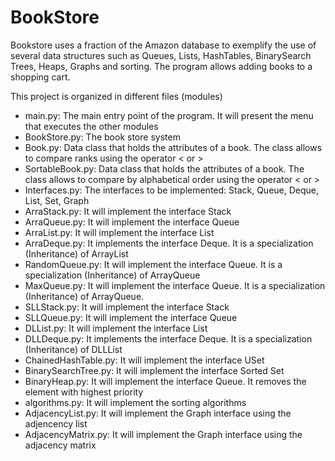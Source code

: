 # BookStore
Bookstore uses a fraction of the Amazon database to exemplify the use of several data structures such as Queues, Lists, HashTables, BinarySearch Trees, Heaps, Graphs and sorting. The program allows adding books to a shopping cart.

This project is organized in different files (modules)
- main.py: The main entry point of the program. It will present the menu that executes the other modules
- BookStore.py: The book store system 
- Book.py: Data class that holds the attributes of a book. The class allows to compare ranks using the operator < or >
- SortableBook.py: Data class that holds the attributes of a book. The class allows to compare by alphabetical order using the operator < or >
- Interfaces.py: The interfaces to be implemented: Stack, Queue, Deque, List, Set, Graph
- ArraStack.py: It will implement the interface Stack 
- ArraQueue.py: It will implement the interface Queue 
- ArraList.py: It will implement the interface List 
- ArraDeque.py: It implements the interface Deque. It is a specialization (Inheritance) of ArrayList
- RandomQueue.py: It will implement the interface Queue. It is a specialization (Inheritance) of ArrayQueue
- MaxQueue.py: It will implement the interface Queue. It is a specialization (Inheritance) of ArrayQueue. 
- SLLStack.py: It will implement the interface Stack 
- SLLQueue.py: It will implement the interface Queue 
- DLList.py: It will implement the interface List 
- DLLDeque.py: It implements the interface Deque. It is a specialization (Inheritance) of DLLList
- ChainedHashTable.py: It will implement the interface USet 
- BinarySearchTree.py: It will implement the interface Sorted Set 
- BinaryHeap.py: It will implement the interface Queue. It removes the element with highest priority
- algorithms.py: It will implement the sorting algorithms
- AdjacencyList.py: It will implement the Graph interface using the adjencency list
- AdjacencyMatrix.py: It will implement the Graph interface using the adjacency matrix



